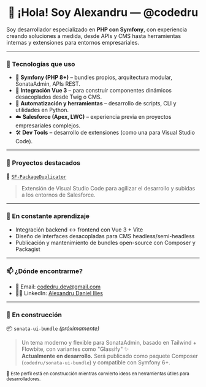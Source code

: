 <h1 align="center">👋 ¡Hola! Soy Alexandru — @codedru</h1>


Soy desarrollador especializado en **PHP con Symfony**, con experiencia creando soluciones a medida, desde APIs y CMS hasta herramientas internas y extensiones para entornos empresariales.

---

### 🧰 Tecnologías que uso

- 🧱 **Symfony (PHP 8+)** – bundles propios, arquitectura modular, SonataAdmin, APIs REST.
- 🎨 **Integración Vue 3** – para construir componentes dinámicos desacoplados desde Twig o CMS.
- 🧪 **Automatización y herramientas** – desarrollo de scripts, CLI y utilidades en Python.
- ☁️ **Salesforce (Apex, LWC)** – experiencia previa en proyectos empresariales complejos.
- 🛠️ **Dev Tools** – desarrollo de extensiones (como una para Visual Studio Code).

---

### 🚀 Proyectos destacados

🧩 [`SF-PackageDuplicator`](https://github.com/codedru/SF-PackageDuplicator)  
> Extensión de Visual Studio Code para agilizar el desarrollo y subidas a los entornos de Salesforce.

---

### 🧠 En constante aprendizaje

- Integración backend ↔ frontend con Vue 3 + Vite
- Diseño de interfaces desacopladas para CMS headless/semi-headless
- Publicación y mantenimiento de bundles open-source con Composer y Packagist

---

### 📫 ¿Dónde encontrarme?

- 💬 Email: [codedru.dev@gmail.com](mailto:codedru.dev@gmail.com)
- 🧑‍💼 LinkedIn: [Alexandru Daniel Ilies](https://www.linkedin.com/in/alexandru-daniel-ilies-805ab119a)

---

### 🚧 En construcción

📦 `sonata-ui-bundle` *(próximamente)*  
> Un tema moderno y flexible para SonataAdmin, basado en Tailwind + Flowbite, con variantes como "Glassify" ✨  
> **Actualmente en desarrollo.** Será publicado como paquete Composer (`codedru/sonata-ui-bundle`) y compatible con Symfony 6+.

<sub>🚧 Este perfil está en construcción mientras convierto ideas en herramientas útiles para desarrolladores.</sub>

